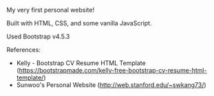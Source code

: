 My very first personal website!

Built with HTML, CSS, and some vanilla JavaScript.

Used Bootstrap v4.5.3

References: 
- Kelly - Bootstrap CV Resume HTML Template (https://bootstrapmade.com/kelly-free-bootstrap-cv-resume-html-template/)
- Sunwoo's Personal Website (http://web.stanford.edu/~swkang73/)